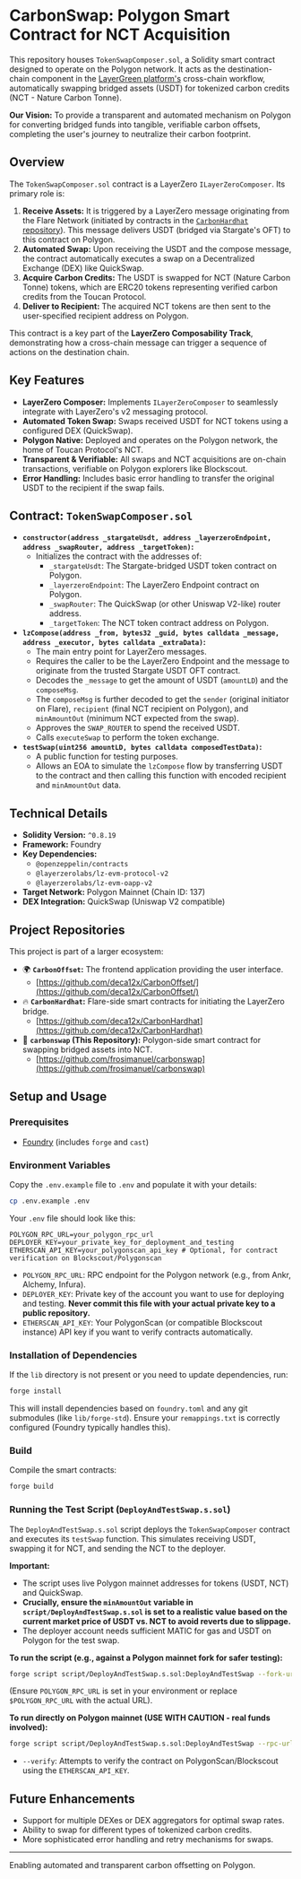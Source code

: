 # CarbonSwap: Polygon Smart Contract for NCT Acquisition

This repository houses `TokenSwapComposer.sol`, a Solidity smart contract designed to operate on the Polygon network. It acts as the destination-chain component in the [LayerGreen platform's](https://github.com/deca12x/CarbonOffset/) cross-chain workflow, automatically swapping bridged assets (USDT) for tokenized carbon credits (NCT - Nature Carbon Tonne).

**Our Vision:** To provide a transparent and automated mechanism on Polygon for converting bridged funds into tangible, verifiable carbon offsets, completing the user's journey to neutralize their carbon footprint.

## Overview

The `TokenSwapComposer.sol` contract is a LayerZero `ILayerZeroComposer`. Its primary role is:

1.  **Receive Assets:** It is triggered by a LayerZero message originating from the Flare Network (initiated by contracts in the [`CarbonHardhat` repository](https://github.com/deca12x/CarbonHardhat)). This message delivers USDT (bridged via Stargate's OFT) to this contract on Polygon.
2.  **Automated Swap:** Upon receiving the USDT and the compose message, the contract automatically executes a swap on a Decentralized Exchange (DEX) like QuickSwap.
3.  **Acquire Carbon Credits:** The USDT is swapped for NCT (Nature Carbon Tonne) tokens, which are ERC20 tokens representing verified carbon credits from the Toucan Protocol.
4.  **Deliver to Recipient:** The acquired NCT tokens are then sent to the user-specified recipient address on Polygon.

This contract is a key part of the **LayerZero Composability Track**, demonstrating how a cross-chain message can trigger a sequence of actions on the destination chain.

## Key Features

*   **LayerZero Composer:** Implements `ILayerZeroComposer` to seamlessly integrate with LayerZero's v2 messaging protocol.
*   **Automated Token Swap:** Swaps received USDT for NCT tokens using a configured DEX (QuickSwap).
*   **Polygon Native:** Deployed and operates on the Polygon network, the home of Toucan Protocol's NCT.
*   **Transparent & Verifiable:** All swaps and NCT acquisitions are on-chain transactions, verifiable on Polygon explorers like Blockscout.
*   **Error Handling:** Includes basic error handling to transfer the original USDT to the recipient if the swap fails.

## Contract: `TokenSwapComposer.sol`

*   **`constructor(address _stargateUsdt, address _layerzeroEndpoint, address _swapRouter, address _targetToken)`:**
    *   Initializes the contract with the addresses of:
        *   `_stargateUsdt`: The Stargate-bridged USDT token contract on Polygon.
        *   `_layerzeroEndpoint`: The LayerZero Endpoint contract on Polygon.
        *   `_swapRouter`: The QuickSwap (or other Uniswap V2-like) router address.
        *   `_targetToken`: The NCT token contract address on Polygon.
*   **`lzCompose(address _from, bytes32 _guid, bytes calldata _message, address _executor, bytes calldata _extraData)`:**
    *   The main entry point for LayerZero messages.
    *   Requires the caller to be the LayerZero Endpoint and the message to originate from the trusted Stargate USDT OFT contract.
    *   Decodes the `_message` to get the amount of USDT (`amountLD`) and the `composeMsg`.
    *   The `composeMsg` is further decoded to get the `sender` (original initiator on Flare), `recipient` (final NCT recipient on Polygon), and `minAmountOut` (minimum NCT expected from the swap).
    *   Approves the `SWAP_ROUTER` to spend the received USDT.
    *   Calls `executeSwap` to perform the token exchange.
*   **`testSwap(uint256 amountLD, bytes calldata composedTestData)`:**
    *   A public function for testing purposes.
    *   Allows an EOA to simulate the `lzCompose` flow by transferring USDT to the contract and then calling this function with encoded recipient and `minAmountOut` data.

## Technical Details

*   **Solidity Version:** `^0.8.19`
*   **Framework:** Foundry
*   **Key Dependencies:**
    *   `@openzeppelin/contracts`
    *   `@layerzerolabs/lz-evm-protocol-v2`
    *   `@layerzerolabs/lz-evm-oapp-v2`
*   **Target Network:** Polygon Mainnet (Chain ID: 137)
*   **DEX Integration:** QuickSwap (Uniswap V2 compatible)

## Project Repositories

This project is part of a larger ecosystem:

*   🌍 **`CarbonOffset`:** The frontend application providing the user interface.
    *   [https://github.com/deca12x/CarbonOffset/](https://github.com/deca12x/CarbonOffset/)
*   🔥 **`CarbonHardhat`:** Flare-side smart contracts for initiating the LayerZero bridge.
    *   [https://github.com/deca12x/CarbonHardhat](https://github.com/deca12x/CarbonHardhat)
*   🔄 **`carbonswap` (This Repository):** Polygon-side smart contract for swapping bridged assets into NCT.
    *   [https://github.com/frosimanuel/carbonswap](https://github.com/frosimanuel/carbonswap)

## Setup and Usage

### Prerequisites

-   [Foundry](https://getfoundry.sh/) (includes `forge` and `cast`)

### Environment Variables

Copy the `.env.example` file to `.env` and populate it with your details:
```bash
cp .env.example .env
```
Your `.env` file should look like this:
```env
POLYGON_RPC_URL=your_polygon_rpc_url
DEPLOYER_KEY=your_private_key_for_deployment_and_testing
ETHERSCAN_API_KEY=your_polygonscan_api_key # Optional, for contract verification on Blockscout/Polygonscan
```
*   `POLYGON_RPC_URL`: RPC endpoint for the Polygon network (e.g., from Ankr, Alchemy, Infura).
*   `DEPLOYER_KEY`: Private key of the account you want to use for deploying and testing. **Never commit this file with your actual private key to a public repository.**
*   `ETHERSCAN_API_KEY`: Your PolygonScan (or compatible Blockscout instance) API key if you want to verify contracts automatically.

### Installation of Dependencies

If the `lib` directory is not present or you need to update dependencies, run:
```bash
forge install
```
This will install dependencies based on `foundry.toml` and any git submodules (like `lib/forge-std`). Ensure your `remappings.txt` is correctly configured (Foundry typically handles this).

### Build

Compile the smart contracts:
```bash
forge build
```

### Running the Test Script (`DeployAndTestSwap.s.sol`)

The `DeployAndTestSwap.s.sol` script deploys the `TokenSwapComposer` contract and executes its `testSwap` function. This simulates receiving USDT, swapping it for NCT, and sending the NCT to the deployer.

**Important:**
*   The script uses live Polygon mainnet addresses for tokens (USDT, NCT) and QuickSwap.
*   **Crucially, ensure the `minAmountOut` variable in `script/DeployAndTestSwap.s.sol` is set to a realistic value based on the current market price of USDT vs. NCT to avoid reverts due to slippage.**
*   The deployer account needs sufficient MATIC for gas and USDT on Polygon for the test swap.

**To run the script (e.g., against a Polygon mainnet fork for safer testing):**
```bash
forge script script/DeployAndTestSwap.s.sol:DeployAndTestSwap --fork-url $POLYGON_RPC_URL --broadcast -vvvv
```
(Ensure `POLYGON_RPC_URL` is set in your environment or replace `$POLYGON_RPC_URL` with the actual URL).

**To run directly on Polygon mainnet (USE WITH CAUTION - real funds involved):**
```bash
forge script script/DeployAndTestSwap.s.sol:DeployAndTestSwap --rpc-url $POLYGON_RPC_URL --broadcast --verify -vvvv
```
*   `--verify`: Attempts to verify the contract on PolygonScan/Blockscout using the `ETHERSCAN_API_KEY`.

## Future Enhancements

*   Support for multiple DEXes or DEX aggregators for optimal swap rates.
*   Ability to swap for different types of tokenized carbon credits.
*   More sophisticated error handling and retry mechanisms for swaps.

---

Enabling automated and transparent carbon offsetting on Polygon.

